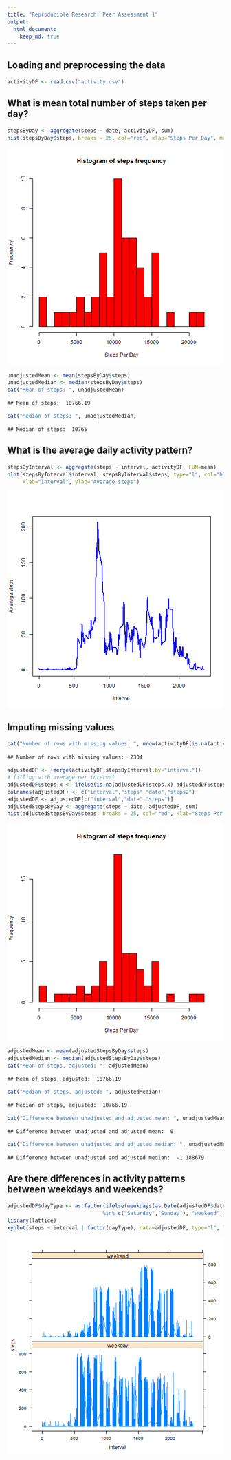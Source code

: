 ```yaml
---
title: "Reproducible Research: Peer Assessment 1"
output: 
  html_document:
    keep_md: true
---
```



## Loading and preprocessing the data

```r
activityDF <- read.csv("activity.csv")
```

## What is mean total number of steps taken per day?

```r
stepsByDay <- aggregate(steps ~ date, activityDF, sum)
hist(stepsByDay$steps, breaks = 25, col="red", xlab="Steps Per Day", main = "Histogram of steps frequency")
```

![plot of chunk histmeanmedian](figure/histmeanmedian-1.png) 

```r
unadjustedMean <- mean(stepsByDay$steps)
unadjustedMedian <- median(stepsByDay$steps)
cat("Mean of steps: ", unadjustedMean)
```

```
## Mean of steps:  10766.19
```

```r
cat("Median of steps: ", unadjustedMedian)
```

```
## Median of steps:  10765
```


## What is the average daily activity pattern?

```r
stepsByInterval <- aggregate(steps ~ interval, activityDF, FUN=mean)
plot(stepsByInterval$interval, stepsByInterval$steps, type="l", col="blue", lwd=2, 
     xlab="Interval", ylab="Average steps")
```

![plot of chunk timeseriesplot](figure/timeseriesplot-1.png) 

## Imputing missing values

```r
cat("Number of rows with missing values: ", nrow(activityDF[is.na(activityDF$steps),]))
```

```
## Number of rows with missing values:  2304
```

```r
adjustedDF <- (merge(activityDF,stepsByInterval,by="interval"))
# filling with average per interval
adjustedDF$steps.x <- ifelse(is.na(adjustedDF$steps.x),adjustedDF$steps.y,adjustedDF$steps.x)
colnames(adjustedDF) <- c("interval","steps","date","steps2")
adjustedDF <- adjustedDF[c("interval","date","steps")]
adjustedStepsByDay <- aggregate(steps ~ date, adjustedDF, sum)
hist(adjustedStepsByDay$steps, breaks = 25, col="red", xlab="Steps Per Day", main = "Histogram of steps frequency")
```

![plot of chunk missingvalues](figure/missingvalues-1.png) 

```r
adjustedMean <- mean(adjustedStepsByDay$steps)
adjustedMedian <- median(adjustedStepsByDay$steps)
cat("Mean of steps, adjusted: ", adjustedMean)
```

```
## Mean of steps, adjusted:  10766.19
```

```r
cat("Median of steps, adjusted: ", adjustedMedian)
```

```
## Median of steps, adjusted:  10766.19
```

```r
cat("Difference between unadjusted and adjusted mean: ", unadjustedMean - adjustedMean)
```

```
## Difference between unadjusted and adjusted mean:  0
```

```r
cat("Difference between unadjusted and adjusted median: ", unadjustedMedian - adjustedMedian)
```

```
## Difference between unadjusted and adjusted median:  -1.188679
```

## Are there differences in activity patterns between weekdays and weekends?

```r
adjustedDF$dayType <- as.factor(ifelse(weekdays(as.Date(adjustedDF$date, "%Y-%m-%d")) 
                               %in% c("Saturday","Sunday"), "weekend", "weekday"))
library(lattice)
xyplot(steps ~ interval | factor(dayType), data=adjustedDF, type="l", layout=c(1,2))
```

![plot of chunk differencesinpatterns](figure/differencesinpatterns-1.png) 
